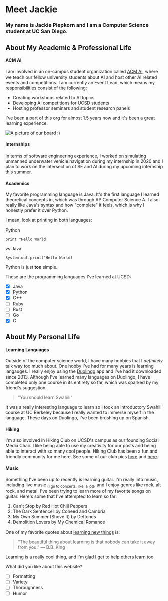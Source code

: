 # Meet Jackie

### My name is Jackie Piepkorn and I am a Computer Science student at UC San Diego.

## About My Academic & Professional Life
#### ACM AI
I am involved in an on-campus student organization called [ACM AI](https://ai.acmucsd.com/), where we teach
our fellow university students about AI and host other AI related events and competitions.
I am currently an Event Lead, which means my responsibilities consist of the following:
- Creating workshops related to AI topics
- Developing AI competitions for UCSD students
- Hosting professor seminars and student research panels

I've been a part of this org for almost 1.5 years now and it's been a great learning experience.

![A picture of our board :)](https://i.imgur.com/oX4Fu5H.png)

#### Internships
In terms of software engineering experience, I worked on simulating unmanned underwater
vehicle navigation during my internship in 2020 and I plan to work on the intersection of
SE and AI during my upcoming internship this summer.

#### Academics
My favorite programming language is Java. It's the first language I learned theoretical concepts in,
which was through AP Computer Science A. I also really like Java's syntax and how "complete" it feels, which is why I honestly prefer it over Python.

I mean, look at printing in both languages:

Python
```
print "Hello World
```
vs
Java
```
System.out.print("Hello World)
```
Python is just __too__ simple.

These are the programming languages I've learned at UCSD:
- [x] Java
- [x] Python
- [x] C++
- [ ] Ruby
- [ ] Rust
- [ ] Go
- [x] C

## About My Personal Life
#### Learning Languages
Outside of the computer science world, I have many hobbies that I *definitely* talk
way too much about. One hobby I've had for many years is learning langauges. I really
enjoy using the [Duolingo](https://duolingo.com) app and I've had it downloaded since 2013. Although I've learned
many languages on Duolingo, I have completed only one course in its entirety so far, which was sparked by my friend's suggestion:
> "You should learn Swahili"

It was a really interesting language to learn so I took an introductory Swahili course at UC Berkeley
because I really wanted to immerse myself in the language. These days on Duolingo, I've been brushing up on Spanish.

#### Hiking
I'm also involved in Hiking Club on UCSD's campus as our founding Social Media Chair.
I like being able to use my creativity for our posts and being able to interact with
so many cool people. Hiking Club has been a fun and friendly community for me here. See some of our club pics [here](hikinggbm.jpg) and [here](sunsetcliffs.jpg).

#### Music
Something I've been up to recently is learning guitar. I'm really into music, including live music <sub>(I go to concerts, like, a lot)</sub>, and I enjoy genres like rock, alt rock, and metal. I've been trying to learn more of my favorite songs on guitar. Here's some that I've attempted to learn so far:
1. Can't Stop by Red Hot Chili Peppers
2. The Dark Sentencer by Coheed and Cambria
3. My Own Summer (Shove It) by Deftones
4. Demolition Lovers by My Chemical Romance

One of my favorite quotes about [learning new things](https://github.com/jackiepiepkorn/CSE-110-Lab/blob/main/index.md#learning-languages) is:
> “The beautiful thing about learning is that nobody can take it away from you.”
― B.B. King

Learning is a really cool thing, and I'm glad I get to [help others learn](https://github.com/jackiepiepkorn/CSE-110-Lab/blob/main/index.md#acm-ai) too

What did you like about this website?
- [ ] Formatting
- [ ] Variety
- [ ] Thoroughness
- [ ] Humor
